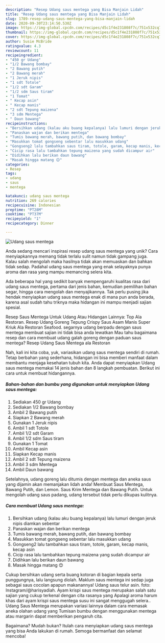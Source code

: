 ```yaml
---
description: "Resep Udang saus mentega yang Bisa Manjain Lidah"
title: "Resep Udang saus mentega yang Bisa Manjain Lidah"
slug: 1789-resep-udang-saus-mentega-yang-bisa-manjain-lidah
date: 2020-09-30T23:14:50.530Z
image: https://img-global.cpcdn.com/recipes/d5c1f4e231808f7c/751x532cq70/udang-saus-mentega-foto-resep-utama.jpg
thumbnail: https://img-global.cpcdn.com/recipes/d5c1f4e231808f7c/751x532cq70/udang-saus-mentega-foto-resep-utama.jpg
cover: https://img-global.cpcdn.com/recipes/d5c1f4e231808f7c/751x532cq70/udang-saus-mentega-foto-resep-utama.jpg
author: Susie McBride
ratingvalue: 4.3
reviewcount: 11
recipeingredient:
- "450 gr Udang"
- "1/2 Bawang bombay"
- "2 Bawang putih"
- "2 Bawang merah"
- "1 Jeruk nipis"
- "1 sdt Totole"
- "1/2 sdt Garam"
- "1/2 sdm Saus tiram"
- "1 Tomat"
- " Kecap asin"
- " Kecap manis"
- "2 sdt Tepung maizena"
- "3 sdm Mentega"
- " Daun bawang"
recipeinstructions:
- "Bersihkan udang (kalau aku buang kepalanya) lalu lumuri dengan jeruk nipis diamkan sebentar"
- "Panaskan wajan dan berikan mentega"
- "Tumis bawang merah, bawang putih, dan bawang bombay"
- "Masukkan tomat gongseng sebentar lalu masukkan udang"
- "Gongseng2 lalu tambahkan saus tiram, totole, garam, kecap manis, kecap asin"
- "Cicip rasa lalu tambahkan tepung maizena yang sudah dicampur air"
- "Didihkan lalu berikan daun bawang"
- "Masak hingga matang 😊"
categories:
- Resep
tags:
- udang
- saus
- mentega

katakunci: udang saus mentega 
nutrition: 269 calories
recipecuisine: Indonesian
preptime: "PT28M"
cooktime: "PT37M"
recipeyield: "1"
recipecategory: Dinner

---
```



![Udang saus mentega](https://img-global.cpcdn.com/recipes/d5c1f4e231808f7c/751x532cq70/udang-saus-mentega-foto-resep-utama.jpg)

Anda sedang mencari inspirasi resep udang saus mentega yang unik? Cara menyiapkannya memang tidak terlalu sulit namun tidak gampang juga. Kalau salah mengolah maka hasilnya tidak akan memuaskan dan bahkan tidak sedap. Padahal udang saus mentega yang enak selayaknya punya aroma dan rasa yang mampu memancing selera kita.

Ada beberapa hal yang sedikit banyak mempengaruhi kualitas rasa dari udang saus mentega, pertama dari jenis bahan, kemudian pemilihan bahan segar, hingga cara mengolah dan menyajikannya. Tak perlu pusing jika hendak menyiapkan udang saus mentega enak di mana pun anda berada, karena asal sudah tahu triknya maka hidangan ini mampu menjadi sajian spesial.

Resep Saus Mentega Untuk Udang Atau Hidangan Lainnya: Top Ala Restoran. Resep Udang Goreng Tepung Crispy Saus Asam Manis Super Kriuk Ala Restoran Seafood. segarnya udang berpadu dengan saus mentega membuat sajian ini tidak bisa anda lewatkan Mau tahu bagaimana resep dan cara membuat udang galah goreng dengan paduan saus mentega? Resep Udang Saus Mentega ala Restoran


Nah, kali ini kita coba, yuk, variasikan udang saus mentega sendiri di rumah. Tetap berbahan yang sederhana, hidangan ini bisa memberi manfaat dalam membantu menjaga kesehatan tubuh kita. Anda dapat menyiapkan Udang saus mentega memakai 14 jenis bahan dan 8 langkah pembuatan. Berikut ini cara untuk membuat hidangannya.

<!--inarticleads1-->

##### Bahan-bahan dan bumbu yang digunakan untuk menyiapkan Udang saus mentega:

1. Sediakan 450 gr Udang
1. Sediakan 1/2 Bawang bombay
1. Ambil 2 Bawang putih
1. Siapkan 2 Bawang merah
1. Gunakan 1 Jeruk nipis
1. Ambil 1 sdt Totole
1. Ambil 1/2 sdt Garam
1. Ambil 1/2 sdm Saus tiram
1. Gunakan 1 Tomat
1. Ambil  Kecap asin
1. Siapkan  Kecap manis
1. Ambil 2 sdt Tepung maizena
1. Ambil 3 sdm Mentega
1. Ambil  Daun bawang


Setelahnya, udang goreng lalu ditumis dengan mentega dan aneka saus yang dijamin akan memanjakan lidah anda! Membuat Saus Mentega, Bawang Putih, dan Lemon. Saus Krim Mentega dan Bawang Putih. Untuk mengolah udang saus padang, udang tersebut tidak perlu dikupas kulitnya. 

<!--inarticleads2-->

##### Cara membuat Udang saus mentega:

1. Bersihkan udang (kalau aku buang kepalanya) lalu lumuri dengan jeruk nipis diamkan sebentar
1. Panaskan wajan dan berikan mentega
1. Tumis bawang merah, bawang putih, dan bawang bombay
1. Masukkan tomat gongseng sebentar lalu masukkan udang
1. Gongseng2 lalu tambahkan saus tiram, totole, garam, kecap manis, kecap asin
1. Cicip rasa lalu tambahkan tepung maizena yang sudah dicampur air
1. Didihkan lalu berikan daun bawang
1. Masak hingga matang 😊


Cukup bersihkan udang serta buang kotoran di bagian kepala serta punggungnya, lalu langsung diolah. Maklum saus mentega ini sedap juga sebagai saus cocolan apapun makanannya! Udang saus telur asin. foto: Instagram/@harisyadiah. Ayam krispi saus mentega merupakan salah satu sajian yang cukup terkenal dengan cita rasanya yang Apalagi aroma harum khas dari ayam krispi saus mentega susu ini sangat menggugah selera.. Udang Saus Mentega merupakan variasi lainnya dalam cara memasak aneka olahan udang yang Tumisan bumbu dengan menggunakan mentega atau margarin dapat memberikan pengaruh cita. 

Bagaimana? Mudah bukan? Itulah cara menyiapkan udang saus mentega yang bisa Anda lakukan di rumah. Semoga bermanfaat dan selamat mencoba!
